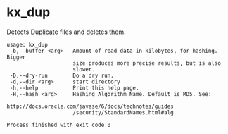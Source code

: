# kx_dup
Detects Duplicate files and deletes them.

    usage: kx_dup
     -b,--buffer <arg>   Amount of read data in kilobytes, for hashing. Bigger
                         size produces more precise results, but is also
                         slower.
     -D,--dry-run        Do a dry run.
     -d,--dir <arg>      start directory
     -h,--help           Print this help page.
     -H,--hash <arg>     Hashing Algorithm Name. Default is MD5. See:
                         http://docs.oracle.com/javase/6/docs/technotes/guides
                         /security/StandardNames.html#alg
    
    Process finished with exit code 0

